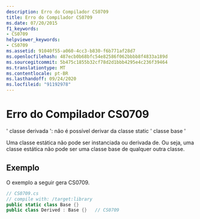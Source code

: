 ```yaml
---
description: Erro do Compilador CS0709
title: Erro do Compilador CS0709
ms.date: 07/20/2015
f1_keywords:
- CS0709
helpviewer_keywords:
- CS0709
ms.assetid: 91040f55-a060-4cc3-b830-f6b771af28d7
ms.openlocfilehash: 487ecb0b68bfc54e82586f062bbbb8f4833a189d
ms.sourcegitcommit: 5b475c1855b32cf78d2d1bbb4295e4c236f39464
ms.translationtype: MT
ms.contentlocale: pt-BR
ms.lasthandoff: 09/24/2020
ms.locfileid: "91192978"
---
```

# <a name="compiler-error-cs0709"></a>Erro do Compilador CS0709

' classe derivada ': não é possível derivar da classe static ' classe base '  
  
 Uma classe estática não pode ser instanciada ou derivada de. Ou seja, uma classe estática não pode ser uma classe base de qualquer outra classe.  
  
## <a name="example"></a>Exemplo  

 O exemplo a seguir gera CS0709.  
  
```csharp  
// CS0709.cs  
// compile with: /target:library  
public static class Base {}  
public class Derived : Base {}   // CS0709  
```
